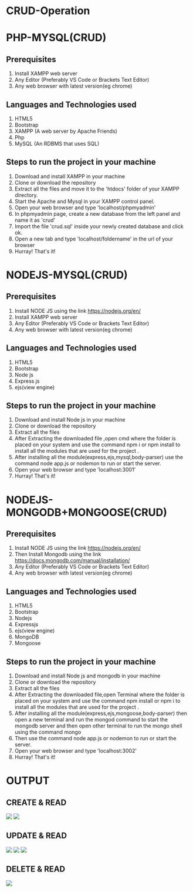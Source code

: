 # CRUD-Operation

# PHP-MYSQL(CRUD)

## Prerequisites
1. Install XAMPP web server
2. Any Editor (Preferably VS Code or Brackets Text Editor)
3. Any web browser with latest version(eg chrome)

## Languages and Technologies used
1. HTML5
2. Bootstrap
3. XAMPP (A web server by Apache Friends)
4. Php
5. MySQL (An RDBMS that uses SQL)


## Steps to run the project in your machine
1. Download and install XAMPP in your machine
2. Clone or download the repository
3. Extract all the files and move it to the 'htdocs' folder of your XAMPP directory.
4. Start the Apache and Mysql in your XAMPP control panel.
5. Open your web browser and type 'localhost/phpmyadmin'
6. In phpmyadmin page, create a new database from the left panel and name it as 'crud'
7. Import the file 'crud.sql' inside your newly created database and click ok.
8. Open a new tab and type 'localhost/foldername' in the url of your browser
9. Hurray! That's it!

# NODEJS-MYSQL(CRUD)
## Prerequisites
1. Install NODE JS using the link https://nodejs.org/en/ 
2. Install XAMPP web server
3. Any Editor (Preferably VS Code or Brackets Text Editor)
4. Any web browser with latest version(eg chrome)

## Languages and Technologies used
1. HTML5
2. Bootstrap
3. Node js
4. Express js
5. ejs(view engine)

## Steps to run the project in your machine
1. Download and install Node js in your machine
2. Clone or download the repository
3. Extract all the files
4. After Extracting the downloaded file ,open cmd where the folder is placed on your system and use the command npm i or npm install to install all the modules that are used for the project .
5. After installing all the module(express,ejs,mysql,body-parser) use the command node app.js or nodemon to run or start the server.
6. Open your web browser and type 'localhost:3001'
7. Hurray! That's it!

# NODEJS-MONGODB+MONGOOSE(CRUD)

## Prerequisites
1. Install NODE JS using the link https://nodejs.org/en/ 
2. Then Install Mongodb using the link https://docs.mongodb.com/manual/installation/
3. Any Editor (Preferably VS Code or Brackets Text Editor)
4. Any web browser with latest version(eg chrome)

## Languages and Technologies used
1. HTML5
2. Bootstrap
3. Nodejs
4. Expressjs
5. ejs(view engine)
6. MongoDB
7. Mongoose

## Steps to run the project in your machine
1. Download and install Node js and mongodb in your machine
2. Clone or download the repository
3. Extract all the files
4. After Extracting the downloaded file,open Terminal where the folder is placed on your system and use the command npm install or npm i to install all the modules that are used for the project .
5. After installing all the module(express,ejs,mongoose,body-parser) then open a new terminal and run the mongod command to start the mongodb server and then open other terminal to run the mongo shell using the command mongo
6. Then use the command node app.js or nodemon to run or start the server.
7. Open your web browser and type 'localhost:3002'
8. Hurray! That's it!
 


# OUTPUT

## CREATE & READ

<img src="https://user-images.githubusercontent.com/60843507/126192208-e42f041b-b43a-4758-99fa-7c37357f1620.PNG">
<img src="https://user-images.githubusercontent.com/60843507/126192215-f31b38d5-86ef-4b07-b035-09b605714b93.PNG">

## UPDATE & READ

<img src="https://user-images.githubusercontent.com/60843507/126192221-786d9a12-13ee-4abf-a367-7093f13d31c7.PNG">
<img src="https://user-images.githubusercontent.com/60843507/126192226-a91c1d1d-f5e7-42da-835a-5c044da165f8.PNG">
<img src="https://user-images.githubusercontent.com/60843507/126192228-dae4e2be-cd3f-4c56-a746-9a847ec9946e.PNG">

## DELETE & READ
<img src="https://user-images.githubusercontent.com/60843507/126192230-0ec7e7d1-e3a5-4366-bcb8-fa27991d991b.PNG">



